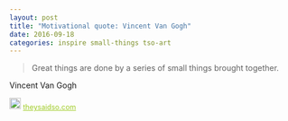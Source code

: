 ```yaml
---
layout: post
title: "Motivational quote: Vincent Van Gogh"
date: 2016-09-18
categories: inspire small-things tso-art
---
```

> Great things are done by a series of small things brought together.

Vincent Van Gogh

<span style="z-index:50;font-size:0.9em;"><img src="https://theysaidso.com/branding/theysaidso.png" height="20" width="20" alt="theysaidso.com"/><a href="https://theysaidso.com" title="Powered by quotes from theysaidso.com" style="color: #9fcc25; margin-left: 4px; vertical-align: middle;">theysaidso.com</a></span>
